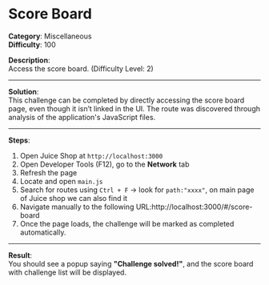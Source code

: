 # Score Board

**Category**: Miscellaneous  
**Difficulty**: 100  

**Description**:  
Access the score board. (Difficulty Level: 2)

---

**Solution**:  
This challenge can be completed by directly accessing the score board page, even though it isn’t linked in the UI. The route was discovered through analysis of the application's JavaScript files.

---

**Steps**:
1. Open Juice Shop at `http://localhost:3000`  
2. Open Developer Tools (F12), go to the **Network** tab  
3. Refresh the page  
4. Locate and open `main.js`  
5. Search for routes using `Ctrl + F` → look for `path:"xxxx"`, on main page of Juice shop we can also find it
6. Navigate manually to the following URL:http://localhost:3000/#/score-board
7. Once the page loads, the challenge will be marked as completed automatically.

---

**Result**:  
You should see a popup saying **"Challenge solved!"**, and the score board with challenge list will be displayed.

